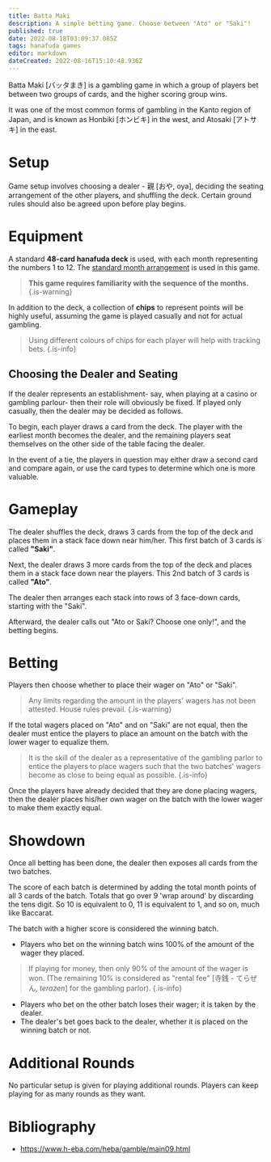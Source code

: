 ```yaml
---
title: Batta Maki
description: A simple betting game. Choose between "Ato" or "Saki"!
published: true
date: 2022-08-18T03:09:37.085Z
tags: hanafuda games
editor: markdown
dateCreated: 2022-08-16T15:10:48.936Z
---
```


Batta Maki [バッタまき] is a gambling game in which a group of players bet between two groups of cards, and the higher scoring group wins.

It was one of the most common forms of gambling in the Kanto region of Japan, and is known as Honbiki [ホンビキ] in the west, and Atosaki [アトサキ] in the east.

# Setup
Game setup involves choosing a dealer - 親 [おや, oya], deciding the seating arrangement of the other players, and shuffling the deck. Certain ground rules should also be agreed upon before play begins.

# Equipment
A standard **48-card hanafuda deck** is used, with each month representing the numbers 1 to 12. The [standard month arrangement](/en/hanafuda/suits#arrangement-of-suits) is used in this game.

>**This game requires familiarity with the sequence of the months.**
{.is-warning}

In addition to the deck, a collection of **chips** to represent points will be highly useful, assuming the game is played casually and not for actual gambling. 

> Using different colours of chips for each player will help with tracking bets.
{.is-info}

## Choosing the Dealer and Seating
If the dealer represents an establishment- say, when playing at a casino or gambling parlour- then their role will obviously be fixed. If played only casually, then the dealer may be decided as follows.

To begin, each player draws a card from the deck. The player with the earliest month becomes the dealer, and the remaining players seat themselves on the other side of the table facing the dealer.

In the event of a tie, the players in question may either draw a second card and compare again, or use the card types to determine which one is more valuable.

# Gameplay
The dealer shuffles the deck, draws 3 cards from the top of the deck and places them in a stack face down near him/her. This first batch of 3 cards is called **"Saki"**.

Next, the dealer draws 3 more cards from the top of the deck and places them in a stack face down near the players. This 2nd batch of 3 cards is called **"Ato"**.

The dealer then arranges each stack into rows of 3 face-down cards, starting with the "Saki".

Afterward, the dealer calls out "Ato or Saki? Choose one only!", and the betting begins.

# Betting
Players then choose whether to place their wager on "Ato" or "Saki".

> Any limits regarding the amount in the players' wagers has not been attested. House rules prevail.
{.is-warning}

If the total wagers placed on "Ato" and on "Saki" are not equal, then the dealer must entice the players to place an amount on the batch with the lower wager to equalize them.

> It is the skill of the dealer as a representative of the gambling parlor to entice the players to place wagers such that the two batches' wagers become as close to being equal as possible.
{.is-info}

Once the players have already decided that they are done placing wagers, then the dealer places his/her own wager on the batch with the lower wager to make them exactly equal.

# Showdown
Once all betting has been done, the dealer then exposes all cards from the two batches.

The score of each batch is determined by adding the total month points of all 3 cards of the batch. Totals that go over 9 'wrap around' by discarding the tens digit. So 10 is equivalent to 0, 11 is equivalent to 1, and so on, much like Baccarat.

The batch with a higher score is considered the winning batch.

- Players who bet on the winning batch wins 100% of the amount of the wager they placed. 

>If playing for money, then only 90% of the amount of the wager is won. (The remaining 10% is considered as "rental fee" [寺銭 - てらぜん, *terazen*] for the gambling parlor).
{.is-info}

- Players who bet on the other batch loses their wager; it is taken by the dealer.
- The dealer's bet goes back to the dealer, whether it is placed on the winning batch or not.

# Additional Rounds
No particular setup is given for playing additional rounds. Players can keep playing for as many rounds as they want.

# Bibliography
- https://www.h-eba.com/heba/gamble/main09.html
